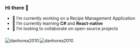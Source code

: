 ### Hi there 👋

- 🔭 I’m currently working on a Recipe Management Application
- 🌱 I’m currently learning **C#** and **React-native**
- 👯 I’m looking to collaborate on open-source projects

### 
 <p><img align="left" src="https://github-readme-stats.vercel.app/api/top-langs?username=danhorea2010&show_icons=true&locale=en&layout=compact" alt="danhorea2010" /></p>
 <img align="center" src="https://github-readme-stats.vercel.app/api?username=danhorea2010&show_icons=true&locale=en" alt="danhorea2010" />
